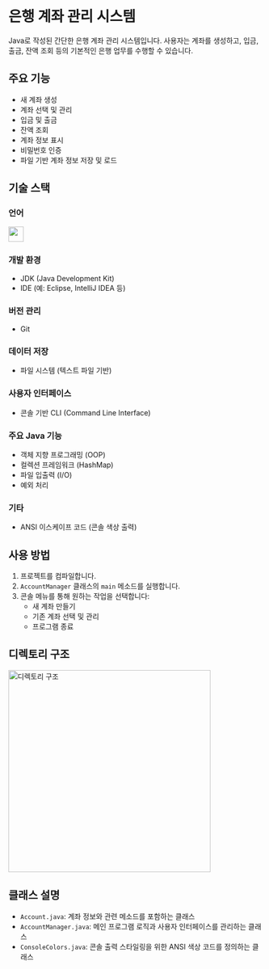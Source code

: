 # 은행 계좌 관리 시스템

Java로 작성된 간단한 은행 계좌 관리 시스템입니다. 
사용자는 계좌를 생성하고, 입금, 출금, 잔액 조회 등의 기본적인 은행 업무를 수행할 수 있습니다.

## 주요 기능
- 새 계좌 생성
- 계좌 선택 및 관리
- 입금 및 출금
- 잔액 조회
- 계좌 정보 표시
- 비밀번호 인증
- 파일 기반 계좌 정보 저장 및 로드

## 기술 스택
### 언어
<img src="https://img.shields.io/badge/java-007396?style=for-the-badge&logo=java&logoColor=white" height="30">

### 개발 환경
- JDK (Java Development Kit)
- IDE (예: Eclipse, IntelliJ IDEA 등)

### 버전 관리
- Git

### 데이터 저장
- 파일 시스템 (텍스트 파일 기반)

### 사용자 인터페이스
- 콘솔 기반 CLI (Command Line Interface)

### 주요 Java 기능
- 객체 지향 프로그래밍 (OOP)
- 컬렉션 프레임워크 (HashMap)
- 파일 입출력 (I/O)
- 예외 처리

### 기타
- ANSI 이스케이프 코드 (콘솔 색상 출력)

## 사용 방법
1. 프로젝트를 컴파일합니다.
2. `AccountManager` 클래스의 `main` 메소드를 실행합니다.
3. 콘솔 메뉴를 통해 원하는 작업을 선택합니다:
   - 새 계좌 만들기
   - 기존 계좌 선택 및 관리
   - 프로그램 종료

## 디렉토리 구조
<img src="https://github.com/user-attachments/assets/346507d9-074b-49e1-889e-87b6fdf68749" width="400" alt="디렉토리 구조">

## 클래스 설명
- `Account.java`: 계좌 정보와 관련 메소드를 포함하는 클래스
- `AccountManager.java`: 메인 프로그램 로직과 사용자 인터페이스를 관리하는 클래스
- `ConsoleColors.java`: 콘솔 출력 스타일링을 위한 ANSI 색상 코드를 정의하는 클래스
